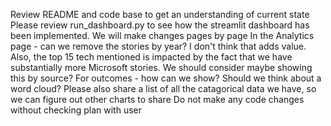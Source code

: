 Review README and code base to get an understanding of current state
Please review run_dashboard.py to see how the streamlit dashboard has been implemented.
We will make changes pages by page
In the Analytics page - can we remove the stories by year?  I don't think that adds value. Also, the top 15 tech mentioned is impacted by the fact that we have substantially more Microsoft stories.  We should consider maybe showing this by source?
For outcomes - how can we show? Should we think about a word cloud?
Please also share a list of all the catagorical data we have, so we can figure out other charts to share
Do not make any code changes without checking plan with user
